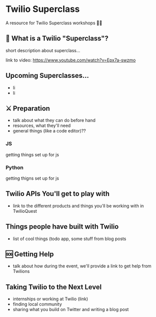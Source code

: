 # Twilio Superclass

A resource for Twilio Superclass workshops 🎉😄

## 🤔 What is a Twilio "Superclass"?

short description about superclass...

link to video: https://www.youtube.com/watch?v=Epx7a-swzmo

## Upcoming Superclasses...
- li
- li

## ⚔️ Preparation 

- talk about what they can do before hand
- resources, what they'll need 
- general things (like a code editor)??

### JS

getting things set up for js

### Python

getting thigns set up for js

## Twilio APIs You'll get to play with

- link to the different products and things you'll be working with in TwilioQuest

## Things people have built with Twilio

- list of cool things (todo app, some stuff from blog posts

## 🆘 Getting Help

- talk about how during the event, we'll provide a link to get help from Twilions

## Taking Twilio to the Next Level 

- internships or working at Twilio (link)
- finding local community 
- sharing what you build on Twitter and writing a blog post
